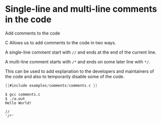 # Single-line and multi-line comments in the code

Add comments to the code

C Allows us to add comments to the code in two ways.

A single-line comment start with `//` and ends at the end of the current line.

A multi-line comment starts with `/*`   and ends on some later line with `*/`.

This can be used to add explanation to the developers and maintainers of the code and also to temporarily disable some of the code.

```c
{{#include examples/comments/comments.c }}
```

```
$ gcc comments.c
$ ./a.out
Hello World!
```



    //
    '/*'


